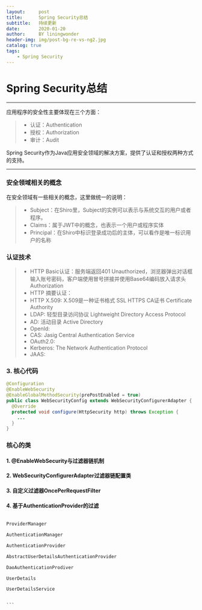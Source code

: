 ```yaml
---
layout:     post
title:      Spring Security总结
subtitle:   持续更新
date:       2020-01-20
author:     BY liningwonder
header-img: img/post-bg-re-vs-ng2.jpg
catalog: true
tags:
    - Spring Security
---
```



# Spring Security总结

------

应用程序的安全性主要体现在三个方面：

> * 认证：Authentication
> * 授权：Authorization
> * 审计：Audit

Spring Security作为Java应用安全领域的解决方案，提供了认证和授权两种方式的支持。

------

### 安全领域相关的概念

在安全领域有一些相关的概念，这里做统一的说明：


> * Subject：在Shiro里，Subject的实例可以表示与系统交互的用户或者程序。
> * Claims：属于JWT中的概念，也表示一个用户或程序实体
> * Principal：在Shiro中标识登录成功后的主体，可以看作是唯一标识用户的名称


### 认证技术


> * HTTP Basic认证：服务端返回401 Unauthorized，浏览器弹出对话框输入账号密码，客户端使用冒号拼接并使用Base64编码放入请求头Authorization
> * HTTP 摘要认证：
> * HTTP X.509: X.509是一种证书格式 SSL HTTPS  CA证书 Certificate Authority
> * LDAP: 轻型目录访问协议 Lightweight Directory Access Protocol
> * AD: 活动目录 Active Directory
> * OpenId:
> * CAS: Jasig Central Authentication Service
> * OAuth2.0:
> * Kerberos: The Network Authentication Protocol
> * JAAS:

### 3. 核心代码

```java
@Configuration
@EnableWebSecurity
@EnableGlobalMethodSecurity(prePostEnabled = true)
public class WebSecurityConfig extends WebSecurityConfigurerAdapter {
  @Override
  protected void configure(HttpSecurity http) throws Exception {
    ...
  }
}
```


### 核心的类



#### 1. @EnableWebSecurity与过滤器链机制


#### 2. WebSecurityConfigurerAdapter过滤器链配置类


#### 3. 自定义过滤器OncePerRequestFilter


#### 4. 基于AuthenticationProvider的过滤

```java

ProviderManager

AuthenticationManager

AuthenticationProvider

AbstractUserDetailsAuthenticationProvider

DaoAuthenticationProdiver

UserDetails

UserDetailsService


``` 
